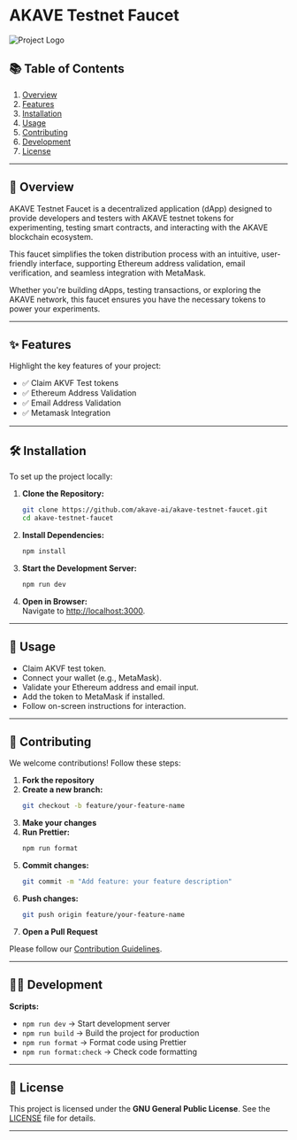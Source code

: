 # **AKAVE Testnet Faucet**  

![Project Logo](../akave-testnet-faucet/public/logo.svg)  

## **📚 Table of Contents**  
1. [Overview](#overview)  
2. [Features](#features)  
3. [Installation](#installation)  
4. [Usage](#usage)  
5. [Contributing](#contributing)  
6. [Development](#development)  
7. [License](#license)    

---

## **📝 Overview**
AKAVE Testnet Faucet is a decentralized application (dApp) designed to provide developers and testers with AKAVE testnet tokens for experimenting, testing smart contracts, and interacting with the AKAVE blockchain ecosystem.

This faucet simplifies the token distribution process with an intuitive, user-friendly interface, supporting Ethereum address validation, email verification, and seamless integration with MetaMask.

Whether you're building dApps, testing transactions, or exploring the AKAVE network, this faucet ensures you have the necessary tokens to power your experiments.

---

## **✨ Features**  
Highlight the key features of your project:  
- ✅ Claim AKVF Test tokens
- ✅ Ethereum Address Validation  
- ✅ Email Address Validation  
- ✅ Metamask Integration   

---

## **🛠️ Installation**  
To set up the project locally:  

1. **Clone the Repository:**  
   ```bash
   git clone https://github.com/akave-ai/akave-testnet-faucet.git
   cd akave-testnet-faucet
   ```  

2. **Install Dependencies:**  
   ```bash
   npm install
   ```  

3. **Start the Development Server:**  
   ```bash
   npm run dev
   ```  

4. **Open in Browser:**  
   Navigate to [http://localhost:3000](http://localhost:3000).  

---

## **🚀 Usage**  
- Claim AKVF test token.
- Connect your wallet (e.g., MetaMask).  
- Validate your Ethereum address and email input.  
- Add the token to MetaMask if installed.  
- Follow on-screen instructions for interaction.  

---

## **🤝 Contributing**  
We welcome contributions! Follow these steps:  

1. **Fork the repository**  
2. **Create a new branch:**  
   ```bash
   git checkout -b feature/your-feature-name
   ```  
3. **Make your changes**  
4. **Run Prettier:**  
   ```bash
   npm run format
   ```  
5. **Commit changes:**  
   ```bash
   git commit -m "Add feature: your feature description"
   ```  
6. **Push changes:**  
   ```bash
   git push origin feature/your-feature-name
   ```  
7. **Open a Pull Request**  

Please follow our [Contribution Guidelines](CONTRIBUTING.md).  

---

## **👩‍💻 Development**  
**Scripts:**  
- `npm run dev` → Start development server  
- `npm run build` → Build the project for production  
- `npm run format` → Format code using Prettier  
- `npm run format:check` → Check code formatting  

---

## **📄 License**  
This project is licensed under the **GNU General Public License**. See the [LICENSE](LICENSE) file for details.  

---
